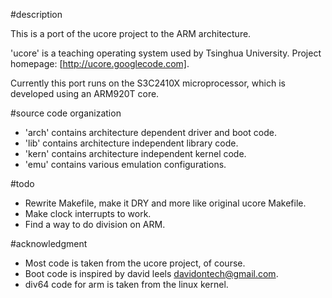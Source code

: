 #description

This is a port of the ucore project to the ARM architecture.

'ucore' is a teaching operating system used by Tsinghua University.
Project homepage: [http://ucore.googlecode.com].

Currently this port runs on the S3C2410X microprocessor, which is developed
using an ARM920T core.

#source code organization

* 'arch' contains architecture dependent driver and boot code. 
* 'lib' contains architecture independent library code. 
* 'kern' contains architecture independent kernel code.
* 'emu' contains various emulation configurations.

#todo

* Rewrite Makefile, make it DRY and more like original ucore Makefile.
* Make clock interrupts to work.
* Find a way to do division on ARM.

#acknowledgment

* Most code is taken from the ucore project, of course.
* Boot code is inspired by david leels <davidontech@gmail.com>.
* div64 code for arm is taken from the linux kernel.
